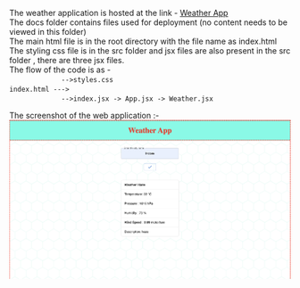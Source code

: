 The weather application is hosted at the link - [Weather App](https://abhinavpatel271.github.io/codeX_weatherApp/)  
The docs folder contains files used for deployment (no content needs to be viewed in this folder)  
The main html file is in the root directory with the file name as index.html  
The styling css file is in the src folder and jsx files are also present in the src folder , there are three jsx files.  
The flow of the code is as -  
`              -->styles.css                          `  
`index.html --->                                     `  
`             -->index.jsx -> App.jsx -> Weather.jsx`   

The screenshot of the web application :-  
<img src="screenshot.png" />
             

 
